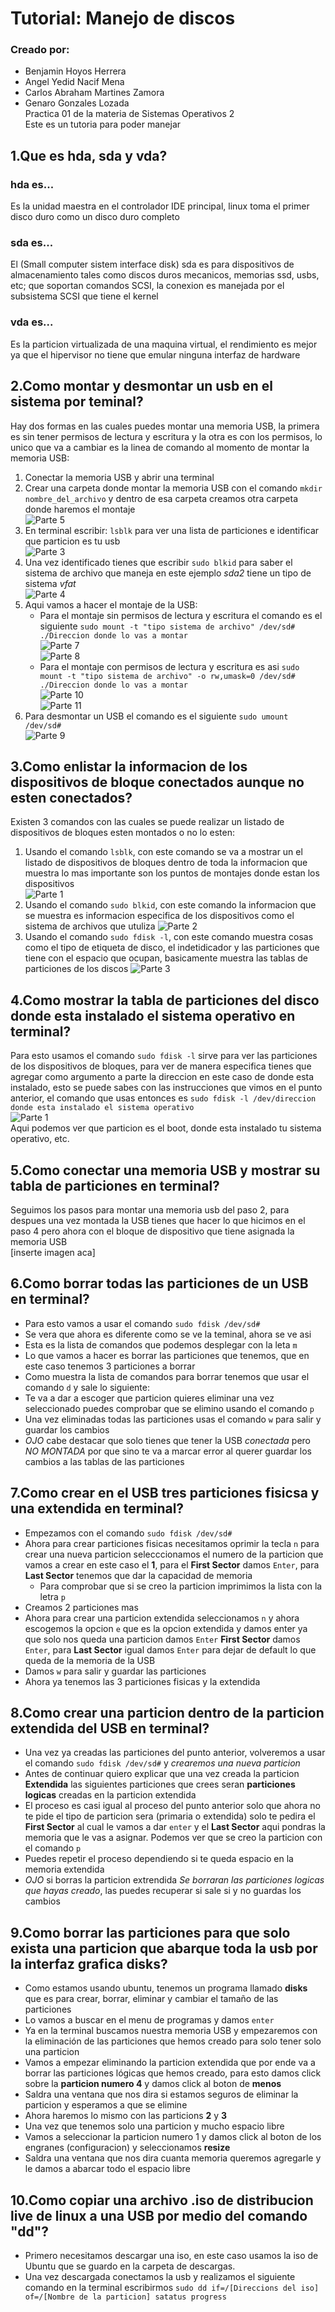 # Tutorial: Manejo de discos
### Creado por:
* Benjamin Hoyos Herrera 
* Angel Yedid Nacif Mena
* Carlos Abraham Martines Zamora
* Genaro Gonzales Lozada  
Practica 01 de la materia de Sistemas Operativos 2  
Este es un tutoria para poder manejar 


## 1.Que es hda, sda y vda?
### hda es...
Es la unidad maestra en el controlador IDE principal, linux toma el primer disco duro como un disco duro completo 
### sda es...
El (Small computer sistem interface disk) sda es para dispositivos de almacenamiento tales como discos duros mecanicos, memorias ssd, usbs, etc; que soportan comandos SCSI, la conexion es manejada por el subsistema SCSI que tiene el kernel
### vda es...
Es la particion virtualizada de una maquina virtual, el rendimiento es mejor  ya que el hipervisor no tiene que emular ninguna interfaz de hardware

## 2.Como montar y desmontar un usb en el sistema por teminal?
Hay dos formas en las cuales puedes montar una memoria USB, la primera es sin tener permisos de lectura y escritura y la otra es con los permisos, lo unico que va   a cambiar es la linea de comando al momento de montar la memoria USB:

1. Conectar la memoria USB y abrir una terminal    
2. Crear una carpeta donde montar la memoria USB con el comando ```mkdir nombre_del_archivo``` y dentro de esa carpeta creamos otra carpeta donde haremos el montaje    
![Parte 5](https://github.com/Benqui/Practica01_Tutorial-Manejo-de-discos/blob/main/media/Part1_5.jpg)
3. En terminal escribir: ```lsblk``` para ver una lista de particiones e identificar que particion es tu usb    
![Parte 3](https://github.com/Benqui/Practica01_Tutorial-Manejo-de-discos/blob/main/media/Part1_3.jpg)
4. Una vez identificado tienes que escribir ```sudo blkid``` para saber el sistema de archivo que maneja en este ejemplo *sda2* tiene un tipo de sistema *vfat*    
![Parte 4](https://github.com/Benqui/Practica01_Tutorial-Manejo-de-discos/blob/main/media/Part1_4.jpg)
5. Aqui vamos a hacer el montaje de la USB:
    - Para el montaje sin permisos de lectura y escritura el comando es el siguiente ```sudo mount -t "tipo sistema de archivo" /dev/sd# ./Direccion donde lo vas a montar```    
    ![Parte 7](https://github.com/Benqui/Practica01_Tutorial-Manejo-de-discos/blob/main/media/Part1_7.jpg)    
    ![Parte 8](https://github.com/Benqui/Practica01_Tutorial-Manejo-de-discos/blob/main/media/Part1_8.jpg)    
    - Para el montaje con permisos de lectura y escritura es asi ```sudo mount -t "tipo sistema de archivo" -o rw,umask=0 /dev/sd# ./Direccion donde lo vas a montar```    
    ![Parte 10](https://github.com/Benqui/Practica01_Tutorial-Manejo-de-discos/blob/main/media/Part1_10.jpg)    
    ![Parte 11](https://github.com/Benqui/Practica01_Tutorial-Manejo-de-discos/blob/main/media/Part1_11.jpg)    
6. Para desmontar un USB el comando es el siguiente ```sudo umount /dev/sd#```    
![Parte 9](https://github.com/Benqui/Practica01_Tutorial-Manejo-de-discos/blob/main/media/Part1_9.jpg)


## 3.Como enlistar la informacion de los dispositivos de bloque conectados aunque no esten conectados?
Existen 3 comandos con las cuales se puede realizar un listado de dispositivos de bloques esten montados o no lo esten:
1. Usando el comando ```lsblk```, con este comando se va a mostrar un el listado de dispositivos de bloques dentro de toda la informacion que muestra lo mas importante son los puntos de montajes donde estan los dispositivos    
![Parte 1](https://github.com/Benqui/Practica01_Tutorial-Manejo-de-discos/blob/main/media/Part2_1.png)
2. Usando el comando ```sudo blkid```, con este comando la informacion que se muestra es informacion especifica de los dispositivos como el sistema de archivos que utuliza
![Parte 2](https://github.com/Benqui/Practica01_Tutorial-Manejo-de-discos/blob/main/media/Part2_2.jpg)
3. Usando el comando ```sudo fdisk -l```, con este comando muestra cosas como el tipo de etiqueta de disco, el indetidicador y las particiones que tiene con el espacio que ocupan, basicamente muestra las tablas de particiones de los discos
![Parte 3](https://github.com/Benqui/Practica01_Tutorial-Manejo-de-discos/blob/main/media/Part2_3.jpg)

## 4.Como mostrar la tabla de particiones del disco donde esta instalado el sistema operativo en terminal?
Para esto usamos el comando ```sudo fdisk -l``` sirve para ver las particiones de los dispositivos de bloques, para ver de manera especifica tienes que agregar como argumento a parte la direccion en este caso de donde esta instalado, esto se puede sabes con las instrucciones que vimos en el punto anterior, el comando que usas entonces es ```sudo fdisk -l /dev/direccion donde esta instalado el sistema operativo```    
![Parte 1](https://github.com/Benqui/Practica01_Tutorial-Manejo-de-discos/blob/main/media/Part3_1.jpg)    
Aqui podemos ver que particion es el boot, donde esta instalado tu sistema operativo, etc.    

## 5.Como conectar una memoria USB y mostrar su tabla de particiones en terminal?
Seguimos los pasos para montar una memoria usb del paso 2, para despues una vez montada la USB tienes que hacer lo que hicimos en el paso 4 pero ahora con el bloque de dispositivo que tiene asignada la memoria USB    
[inserte imagen aca]    


## 6.Como borrar todas las particiones de un USB en terminal?
* Para esto vamos a usar el comando ```sudo fdisk /dev/sd#```    
* Se vera que ahora es diferente como se ve la teminal, ahora se ve asi    
* Esta es la lista de comandos que podemos desplegar con la leta ```m```   
* Lo que vamos a hacer es borrar las particiones que tenemos, que en este caso tenemos 3 particiones a borrar
* Como muestra la lista de comandos para borrar tenemos que usar el comando ```d``` y sale lo siguiente:
* Te va a dar a escoger que particion quieres eliminar una vez seleccionado puedes comprobar que se elimino usando el comando ```p```
* Una vez eliminadas todas las particiones usas el comando ```w``` para salir y guardar los cambios
* *OJO* cabe destacar que solo tienes que tener la USB *conectada* pero *NO MONTADA* por que sino te va a marcar error al querer guardar los cambios a las tablas de las particiones

## 7.Como crear en el USB tres particiones fisicsa y una extendida en terminal?
* Empezamos con el comando ```sudo fdisk /dev/sd#```
* Ahora para crear particiones fisicas necesitamos oprimir la tecla ```n``` para crear una nueva particion selecccionamos el numero de la particion que vamos a crear en este caso el __1__, para el __First Sector__ damos ```Enter```, para __Last Sector__ tenemos que dar la capacidad de memoria
    - Para comprobar que si se creo la particion imprimimos la lista con la letra ```p```
* Creamos 2 particiones mas
* Ahora para crear una particion extendida seleccionamos ```n``` y ahora escogemos la opcion ```e``` que es la opcion extendida y damos enter ya que solo nos queda una particion damos ```Enter``` __First Sector__ damos ```Enter```, para __Last Sector__ igual damos ```Enter``` para dejar de default lo que queda de la memoria de la USB
* Damos ```w``` para salir y guardar las particiones
* Ahora ya tenemos las 3 particiones fisicas y la extendida

## 8.Como crear una particion dentro de la particion extendida del USB en terminal?
* Una vez ya creadas las particiones del punto anterior, volveremos a usar el comando ```sudo fdisk /dev/sd#``` y *crearemos una nueva particion*
* Antes de continuar quiero explicar que una vez creada la particion __Extendida__ las siguientes particiones que crees seran __particiones logicas__ creadas en la particion extendida
* El proceso es casi igual al proceso del punto anterior solo que ahora no te pide el tipo de particion sera (primaria o extendida) solo te pedira el __First Sector__ al cual le vamos a dar ```enter``` y el __Last Sector__ aqui pondras la memoria que le vas a asignar. Podemos ver que se creo la particion con el comando ```p```
* Puedes repetir el proceso dependiendo si te queda espacio en la memoria extendida
* *OJO* si borras la particion extrendida *Se borraran las particiones logicas que hayas creado*, las puedes recuperar si sale si y no guardas los cambios

## 9.Como borrar las particiones para que solo exista una particion que abarque toda la usb por la interfaz grafica disks?
* Como estamos usando ubuntu, tenemos un programa llamado __disks__ que es para crear, borrar, eliminar y cambiar el tamaño de las particiones
* Lo vamos a buscar en el menu de programas y damos ```enter``` 
* Ya en la terminal buscamos nuestra memoria USB y empezaremos con la eliminación de las particiones que hemos creado para solo tener solo una particion
* Vamos a empezar eliminando la particion extendida que por ende va a borrar las particiones lógicas que hemos creado, para esto damos click sobre la __particion numero 4__ y damos click al boton de __menos__
* Saldra una ventana que nos dira si estamos seguros de eliminar la particion y esperamos a que se elimine
* Ahora haremos lo mismo con las particions __2__ y __3__ 
* Una vez que tenemos solo una particion y mucho espacio libre 
* Vamos a seleccionar la particion numero 1 y damos click al boton de los engranes (configuracion) y seleccionamos __resize__
* Saldra una ventana que nos dira cuanta memoria queremos agregarle y le damos a abarcar todo el espacio libre

## 10.Como copiar una archivo .iso de distribucion live de linux a una USB por medio del comando "dd"?
* Primero necesitamos descargar una iso, en este caso usamos la iso de Ubuntu que se guardo en la carpeta de descargas.
* Una vez descargada conectamos la usb y realizamos el siguiente comando en la terminal escribirmos ```sudo dd if=/[Direccions del iso] of=/[Nombre de la particion] satatus progress```     

